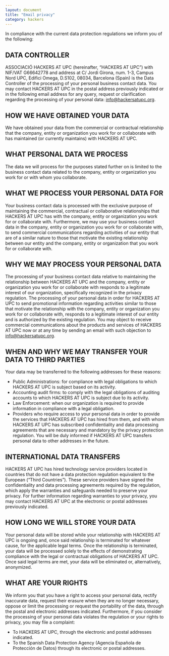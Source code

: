 ```yaml
---
layout: document
title: "Email privacy"
category: hackers
---
```

In compliance with the current data protection regulations we inform you of the following:

## DATA CONTROLLER

ASSOCIACIÓ HACKERS AT UPC (hereinafter, “HACKERS AT UPC”) with NIF/VAT G66642778 and
address at C/ Jordi Girona, num. 1-3, Campus Nord UPC, Edifici Omega, D.S102, 08034, Barcelona
(Spain) is the Data Controller of the processing of your personal business contact data.
You may contact HACKERS AT UPC in the postal address previously indicated or in the following email
address for any query, request or clarification regarding the processing of your personal data:
[info@hackersatupc.org](mailto:info@hackersatupc.org).

## HOW WE HAVE OBTAINED YOUR DATA
We have obtained your data from the commercial or contractual relationship that the company, entity or
organization you work for or collaborate with has maintained (or currently maintains) with HACKERS AT
UPC.

## WHAT PERSONAL DATA WE PROCESS
The data we will process for the purposes stated further on is limited to the business contact data related
to the company, entity or organization you work for or with whom you collaborate.

## WHAT WE PROCESS YOUR PERSONAL DATA FOR
Your business contact data is processed with the exclusive purpose of maintaining the commercial,
contractual or collaborative relationships that HACKERS AT UPC has with the company, entity or
organization you work for or collaborate with.
Furthermore, we may use your business contact data in the company, entity or organization you work for
or collaborate with, to send commercial communications regarding activities of our entity that are of a
similar nature to those that motivate the existing relationship between our entity and the company, entity
or organization that you work for or collaborate with.

## WHY WE MAY PROCESS YOUR PERSONAL DATA
The processing of your business contact data relative to maintaining the relationship between HACKERS
AT UPC and the company, entity or organization you work for or collaborate with responds to a legitimate
interest of our organization, specifically recognized in the privacy regulation.
The processing of your personal data in order for HACKERS AT UPC to send promotional information
regarding activities similar to those that motivate the relationship with the company, entity or organization
you work for or collaborate with, responds to a legitimate interest of our entity and is authorized by the
existing regulation.
You may object to receive commercial communications about the products and services of HACKERS AT
UPC now or at any time by sending an email with such objection to [info@hackersatupc.org](mailto:info@hackersatupc.org).

## WHEN AND WHY WE MAY TRANSFER YOUR DATA TO THIRD PARTIES
Your data may be transferred to the following addresses for these reasons:
- Public Administrations: for compliance with legal obligations to which HACKERS AT UPC is
subject based on its activity.
- Accounting audit firms: to comply with the legal obligations of auditing accounts to which
HACKERS AT UPC is subject due to its activity.
- Law Enforcement: when our organization is required to provide information in compliance with a
legal obligation.
- Providers who require access to your personal data in order to provide the services that
HACKERS AT UPC has hired from them, and with whom HACKERS AT UPC has subscribed
confidentiality and data processing agreements that are necessary and mandatory by the privacy
protection regulation.
You will be duly informed if HACKERS AT UPC transfers personal data to other addresses in the future.

## INTERNATIONAL DATA TRANSFERS
HACKERS AT UPC has hired technology service providers located in countries that do not have a data
protection regulation equivalent to the European (“Third Countries”). These service providers have signed
the confidentiality and data processing agreements required by the regulation, which apply the warranties
and safeguards needed to preserve your privacy.
For further information regarding warranties to your privacy, you may contact HACKERS AT UPC at the
electronic or postal addresses previously indicated.

## HOW LONG WE WILL STORE YOUR DATA
Your personal data will be stored while your relationship with HACKERS AT UPC is ongoing and, once
said relationship is terminated for whatever cause, for the applicable legal terms. Once the relationship is
terminated, your data will be processed solely to the effects of demonstrating compliance with the legal or
contractual obligations of HACKERS AT UPC. Once said legal terms are met, your data will be eliminated or,
alternatively, anonymized.

## WHAT ARE YOUR RIGHTS
We inform you that you have a right to access your personal data, rectify inaccurate data, request their
erasure when they are no longer necessary, oppose or limit the processing or request the portability of
the data, through the postal and electronic addresses indicated.
Furthermore, if you consider the processing of your personal data violates the regulation or your rights to
privacy, you may file a complaint:
- To HACKERS AT UPC, through the electronic and postal addresses indicated.
- To the Spanish Data Protection Agency (Agencia Española de Protección de Datos) through its
electronic or postal addresses.
